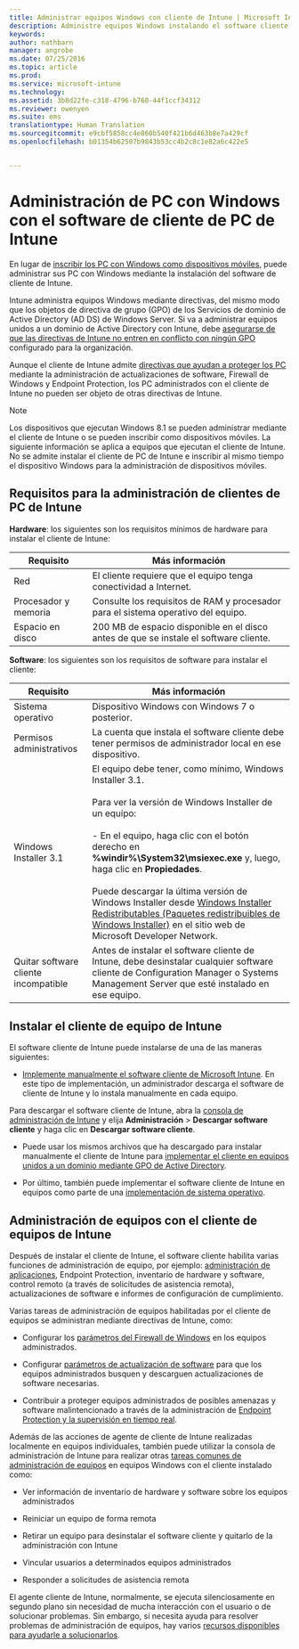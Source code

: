 ```yaml
---
title: Administrar equipos Windows con cliente de Intune | Microsoft Intune
description: Administre equipos Windows instalando el software cliente de Intune.
keywords: 
author: nathbarn
manager: angrobe
ms.date: 07/25/2016
ms.topic: article
ms.prod: 
ms.service: microsoft-intune
ms.technology: 
ms.assetid: 3b8d22fe-c318-4796-b760-44f1ccf34312
ms.reviewer: owenyen
ms.suite: ems
translationtype: Human Translation
ms.sourcegitcommit: e9cbf5858cc4e860b540f421b6d463b8e7a429cf
ms.openlocfilehash: b01354b62507b9843b53cc4b2c8c1e82a6c422e5


---
```


# Administración de PC con Windows con el software de cliente de PC de Intune
En lugar de [inscribir los PC con Windows como dispositivos móviles](set-up-windows-device-management-with-microsoft-intune.md), puede administrar sus PC con Windows mediante la instalación del software de cliente de Intune.

Intune administra equipos Windows mediante directivas, del mismo modo que los objetos de directiva de grupo (GPO) de los Servicios de dominio de Active Directory (AD DS) de Windows Server. Si va a administrar equipos unidos a un dominio de Active Directory con Intune, debe [asegurarse de que las directivas de Intune no entren en conflicto con ningún GPO](resolve-gpo-and-microsoft-intune-policy-conflicts.md) configurado para la organización.

Aunque el cliente de Intune admite [directivas que ayudan a proteger los PC](policies-to-protect-windows-pcs-in-microsoft-intune.md) mediante la administración de actualizaciones de software, Firewall de Windows y Endpoint Protection, los PC administrados con el cliente de Intune no pueden ser objeto de otras directivas de Intune.

> [!NOTE]
> Los dispositivos que ejecutan Windows 8.1 se pueden administrar mediante el cliente de Intune o se pueden inscribir como dispositivos móviles. La siguiente información se aplica a equipos que ejecutan el cliente de Intune. No se admite instalar el cliente de PC de Intune e inscribir al mismo tiempo el dispositivo Windows para la administración de dispositivos móviles.

## Requisitos para la administración de clientes de PC de Intune

**Hardware**: los siguientes son los requisitos mínimos de hardware para instalar el cliente de Intune:

|Requisito|Más información|
|---------------|--------------------|
|Red|El cliente requiere que el equipo tenga conectividad a Internet.|
|Procesador y memoria|Consulte los requisitos de RAM y procesador para el sistema operativo del equipo.|
|Espacio en disco|200 MB de espacio disponible en el disco antes de que se instale el software cliente.|

**Software**: los siguientes son los requisitos de software para instalar el cliente:

|Requisito|Más información|
|---------------|--------------------|
|Sistema operativo | Dispositivo Windows con Windows 7 o posterior. |
|Permisos administrativos|La cuenta que instala el software cliente debe tener permisos de administrador local en ese dispositivo.|
|Windows Installer 3.1|El equipo debe tener, como mínimo, Windows Installer 3.1.<br /><br />Para ver la versión de Windows Installer de un equipo:<br /><br />-   En el equipo, haga clic con el botón derecho en **%windir%\System32\msiexec.exe** y, luego, haga clic en **Propiedades**.<br /><br />Puede descargar la última versión de Windows Installer desde [Windows Installer Redistributables (Paquetes redistribuibles de Windows Installer)](http://go.microsoft.com/fwlink/?LinkID=234258) en el sitio web de Microsoft Developer Network.|
|Quitar software cliente incompatible|Antes de instalar el software cliente de Intune, debe desinstalar cualquier software cliente de Configuration Manager o Systems Management Server que esté instalado en ese equipo.|

## Instalar el cliente de equipo de Intune
El software cliente de Intune puede instalarse de una de las maneras siguientes:

-   [Implemente manualmente el software cliente de Microsoft Intune](install-the-windows-pc-client-with-microsoft-intune.md#to-manually-deploy-the-client-software). En este tipo de implementación, un administrador descarga el software de cliente de Intune y lo instala manualmente en cada equipo.

  Para descargar el software cliente de Intune, abra la [consola de administración de Intune](https://manage.microsoft.com) y elija **Administración** > **Descargar software cliente** y haga clic en **Descargar software cliente**.

-   Puede usar los mismos archivos que ha descargado para instalar manualmente el cliente de Intune para [implementar el cliente en equipos unidos a un dominio mediante GPO de Active Directory](install-the-windows-pc-client-with-microsoft-intune.md#to-automatically-deploy-the-client-software-by-using-group-policy).

-   Por último, también puede implementar el software cliente de Intune en equipos como parte de una [implementación de sistema operativo](install-the-windows-pc-client-with-microsoft-intune.md#install-the-microsoft-intune-client-software-as-part-of-an-image).

## Administración de equipos con el cliente de equipos de Intune
Después de instalar el cliente de Intune, el software cliente habilita varias funciones de administración de equipo, por ejemplo: [administración de aplicaciones](deploy-apps-in-microsoft-intune.md), Endpoint Protection, inventario de hardware y software, control remoto (a través de solicitudes de asistencia remota), actualizaciones de software e informes de configuración de cumplimiento.

Varias tareas de administración de equipos habilitadas por el cliente de equipos se administran mediante directivas de Intune, como:

-   Configurar los [parámetros del Firewall de Windows](help-protect-windows-pcs-using-windows-firewall-policies-in-microsoft-intune.md) en los equipos administrados.

-   Configurar [parámetros de actualización de software](keep-windows-pcs-up-to-date-with-software-updates-in-microsoft-intune.md) para que los equipos administrados busquen y descarguen actualizaciones de software necesarias.

-   Contribuir a proteger equipos administrados de posibles amenazas y software malintencionado a través de la administración de [Endpoint Protection y la supervisión en tiempo real](help-secure-windows-pcs-with-endpoint-protection-for-microsoft-intune.md).

Además de las acciones de agente de cliente de Intune realizadas localmente en equipos individuales, también puede utilizar la consola de administración de Intune para realizar otras [tareas comunes de administración de equipos](common-windows-pc-management-tasks-with-the-microsoft-intune-computer-client.md) en equipos Windows con el cliente instalado como:

-   Ver información de inventario de hardware y software sobre los equipos administrados

-   Reiniciar un equipo de forma remota

-   Retirar un equipo para desinstalar el software cliente y quitarlo de la administración con Intune

-   Vincular usuarios a determinados equipos administrados

-   Responder a solicitudes de asistencia remota

El agente cliente de Intune, normalmente, se ejecuta silenciosamente en segundo plano sin necesidad de mucha interacción con el usuario o de solucionar problemas. Sin embargo, si necesita ayuda para resolver problemas de administración de equipos, hay varios [recursos disponibles para ayudarle a solucionarlos](/intune/troubleshoot/troubleshoot-client-setup-in-microsoft-intune).



<!--HONumber=Jul16_HO4-->


